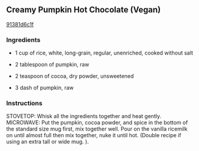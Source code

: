 ## Creamy Pumpkin Hot Chocolate (Vegan)

[91381d6c1f](http://www.food.com/recipe/creamy-pumpkin-hot-chocolate-vegan-404532)

### Ingredients

 - 1 cup of rice, white, long-grain, regular, unenriched, cooked without salt

 - 2 tablespoon of pumpkin, raw

 - 2 teaspoon of cocoa, dry powder, unsweetened

 - 3 dash of pumpkin, raw

### Instructions

STOVETOP: Whisk all the ingredients together and heat gently. MICROWAVE: Put the pumpkin, cocoa powder, and spice in the bottom of the standard size mug first, mix together well. Pour on the vanilla ricemilk on until almost full then mix together, nuke it until hot. (Double recipe if using an extra tall or wide mug. ).